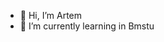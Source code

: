- 👋 Hi, I’m Artem
- 🌱 I’m currently learning in Bmstu


<!---
pank-art/pank-art is a ✨ special ✨ repository because its `README.md` (this file) appears on your GitHub profile.
You can click the Preview link to take a look at your changes.
--->
